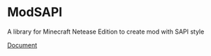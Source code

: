 # ModSAPI
A library for Minecraft Netease Edition to create mod with SAPI style

[Document](http://modsapi.pages.dev)
